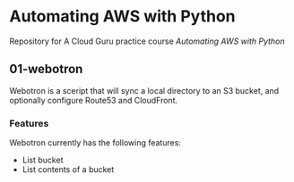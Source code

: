 # Automating AWS with Python

Repository for A Cloud Guru practice course *Automating AWS with Python*

## 01-webotron

Webotron is a sceript that will sync a local directory to an S3 bucket, and optionally configure Route53 and CloudFront.

### Features

Webotron currently has the following features:

- List bucket
- List contents of a bucket

